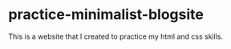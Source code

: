 # practice-minimalist-blogsite
This is a website that I created to practice my html and css skills. 
